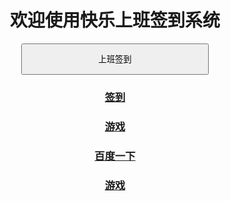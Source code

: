 <html>
<head>
<meta charset="UTF-8">
<title>欢迎使用快乐上班签到系统1</title>
</head>
<body style="text-align:center">
<h1 style="line-height:height fontSize=200px;">
欢迎使用快乐上班签到系统<br />
</h1>
<input type="button" style="width:300px; height:50px;" onclick="document.getElementById('demo1').innerHTML =
	'签到成功'+'<br /><h3>'+Date()+'</h3>';"  value="上班签到" /><br />
</h1>
<p id="demo1"></p>
<h3><a href="oa.html">签到</a></h3>
<h3><a href="game.html">游戏</a></h3>
<h3><a href="http://baidu.com/">百度一下</a></h3>
<h3><a href="game.html">游戏</a></h3>
</body>
</html>

